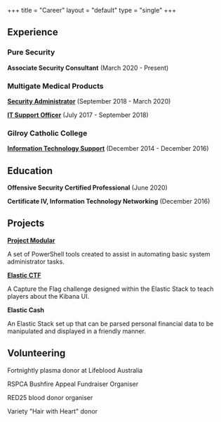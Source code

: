 +++
title = "Career"
layout = "default"
type = "single"
+++

## Experience

### Pure Security

**Associate Security Consultant**
(March 2020 - Present)


### Multigate Medical Products

[**Security Administrator**](../posts/career/multigate)
(September 2018 - March 2020)

[**IT Support Officer**](../posts/career/multigate)
(July 2017 - September 2018)

### Gilroy Catholic College

[**Information Technology Support**](../posts/career/gilroy)
(December 2014 - December 2016)


## Education

**Offensive Security Certified Professional** 
(June 2020)

**Certificate IV, Information Technology Networking**
(December 2016)


## Projects

[**Project Modular**](../posts/tech/projectmodular)

A set of PowerShell tools created to assist in automating basic system administrator tasks.

[**Elastic CTF**](../posts/tech/elastic-ctf-a2f4ee2043f5426e9233a5b318796535)

A Capture the Flag challenge designed within the Elastic Stack to teach players about the Kibana UI.

**Elastic Cash**

An Elastic Stack set up that can be parsed personal financial data to be manipulated and displayed in a friendly manner.


## Volunteering

Fortnightly plasma donor at Lifeblood Australia

RSPCA Bushfire Appeal Fundraiser Organiser

RED25 blood donor organiser

Variety "Hair with Heart" donor
